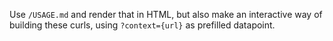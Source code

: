 Use `/USAGE.md` and render that in HTML, but also make an interactive way of building these curls, using `?context={url}` as prefilled datapoint.
